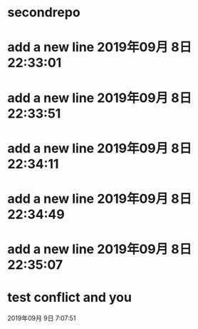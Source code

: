 # secondrepo
# add a new line 2019年09月 8日 22:33:01
# add a new line 2019年09月 8日 22:33:51
# add a new line 2019年09月 8日 22:34:11
# add a new line 2019年09月 8日 22:34:49
# add a new line 2019年09月 8日 22:35:07
# test conflict and you
2019年09月 9日  7:07:51
